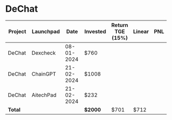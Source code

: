 # DeChat



<table data-full-width="true"><thead><tr><th width="141">Project</th><th width="138">Launchpad</th><th width="132">Date</th><th width="133">Invested</th><th>Return TGE (15%)</th><th>Linear</th><th>PNL</th></tr></thead><tbody><tr><td>DeChat</td><td>Dexcheck</td><td>08-01-2024</td><td>$760</td><td></td><td></td><td></td></tr><tr><td>DeChat</td><td>ChainGPT</td><td>21-02-2024</td><td>$1008</td><td></td><td></td><td></td></tr><tr><td>DeChat</td><td>AitechPad</td><td>21-02-2024</td><td>$232</td><td></td><td></td><td></td></tr><tr><td><strong>Total</strong></td><td></td><td></td><td><strong>$2000</strong></td><td>$701</td><td>$712</td><td></td></tr></tbody></table>

